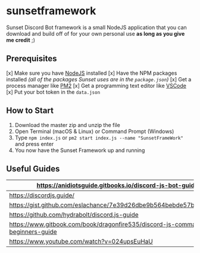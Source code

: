 # sunsetframework
Sunset Discord Bot framework is a small NodeJS application that you can download and build off of for your own personal use **as long as you give me credit** ;)  

## Prerequisites
[x] Make sure you have [NodeJS](http://nodejs.org/) installed
[x] Have the NPM packages installed *(all of the packages Sunset uses are in the `package.json`)*
[x] Get a process manager like [PM2](https://github.com/Unitech/pm2)
[x] Get a programming text editor like [VSCode](https://code.visualstudio.com/)
[x] Put your bot token in the `data.json` 

## How to Start
1. Download the master zip and unzip the file
2. Open Terminal (macOS & Linux) or Command Prompt (Windows)
3. Type `npm index.js` or `pm2 start index.js --name "SunsetFrameWork"` and press enter
4. You now have the Sunset Framework up and running

## Useful Guides

| https://anidiotsguide.gitbooks.io/discord-js-bot-guide/                        |
|--------------------------------------------------------------------------------|
| https://discordjs.guide/                                                       |
| https://gist.github.com/eslachance/7e39d26dbe9b564bebde57ba580206ea            |
| https://github.com/hydrabolt/discord.js-guide                                  |
| https://www.gitbook.com/book/dragonfire535/discord-js-commando-beginners-guide |
| https://www.youtube.com/watch?v=024upsEuHaU                                    |
